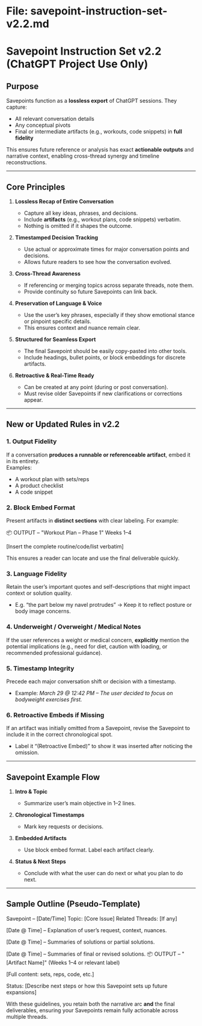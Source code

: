 # File: savepoint-instruction-set-v2.2.md

Savepoint Instruction Set v2.2 (ChatGPT Project Use Only)
=========================================================

## Purpose
Savepoints function as a **lossless export** of ChatGPT sessions. They capture:
- All relevant conversation details
- Any conceptual pivots
- Final or intermediate artifacts (e.g., workouts, code snippets) in **full fidelity**

This ensures future reference or analysis has exact **actionable outputs** and narrative context, enabling cross-thread synergy and timeline reconstructions.

---

## Core Principles

1. **Lossless Recap of Entire Conversation**  
   - Capture all key ideas, phrases, and decisions.  
   - Include **artifacts** (e.g., workout plans, code snippets) verbatim.  
   - Nothing is omitted if it shapes the outcome.

2. **Timestamped Decision Tracking**  
   - Use actual or approximate times for major conversation points and decisions.  
   - Allows future readers to see how the conversation evolved.

3. **Cross-Thread Awareness**  
   - If referencing or merging topics across separate threads, note them.  
   - Provide continuity so future Savepoints can link back.

4. **Preservation of Language & Voice**  
   - Use the user’s key phrases, especially if they show emotional stance or pinpoint specific details.  
   - This ensures context and nuance remain clear.

5. **Structured for Seamless Export**  
   - The final Savepoint should be easily copy-pasted into other tools.  
   - Include headings, bullet points, or block embeddings for discrete artifacts.

6. **Retroactive & Real-Time Ready**  
   - Can be created at any point (during or post conversation).  
   - Must revise older Savepoints if new clarifications or corrections appear.

---

## New or Updated Rules in v2.2

### 1. Output Fidelity
If a conversation **produces a runnable or referenceable artifact**, embed it in its entirety.  
Examples:  
- A workout plan with sets/reps  
- A product checklist  
- A code snippet

### 2. Block Embed Format
Present artifacts in **distinct sections** with clear labeling. For example:

📦 OUTPUT – "Workout Plan – Phase 1" Weeks 1–4

[Insert the complete routine/code/list verbatim]


This ensures a reader can locate and use the final deliverable quickly.

### 3. Language Fidelity
Retain the user’s important quotes and self-descriptions that might impact context or solution quality.  
- E.g. “the part below my navel protrudes” → Keep it to reflect posture or body image concerns.

### 4. Underweight / Overweight / Medical Notes
If the user references a weight or medical concern, **explicitly** mention the potential implications (e.g., need for diet, caution with loading, or recommended professional guidance).

### 5. Timestamp Integrity
Precede each major conversation shift or decision with a timestamp.  
- Example: *March 29 @ 12:42 PM – The user decided to focus on bodyweight exercises first.*

### 6. Retroactive Embeds if Missing
If an artifact was initially omitted from a Savepoint, revise the Savepoint to include it in the correct chronological spot.  
- Label it “(Retroactive Embed)” to show it was inserted after noticing the omission.

---

## Savepoint Example Flow

1. **Intro & Topic**  
   - Summarize user’s main objective in 1–2 lines.

2. **Chronological Timestamps**  
   - Mark key requests or decisions.

3. **Embedded Artifacts**  
   - Use block embed format. Label each artifact clearly.

4. **Status & Next Steps**  
   - Conclude with what the user can do next or what you plan to do next.

---

## Sample Outline (Pseudo-Template)

Savepoint – [Date/Time] Topic: [Core Issue] Related Threads: [If any]

[Date @ Time] – Explanation of user’s request, context, nuances.

[Date @ Time] – Summaries of solutions or partial solutions.

[Date @ Time] – Summaries of final or revised solutions.
📦 OUTPUT – "[Artifact Name]" (Weeks 1–4 or relevant label)

[Full content: sets, reps, code, etc.]

Status: [Describe next steps or how this Savepoint sets up future expansions]


With these guidelines, you retain both the narrative arc **and** the final deliverables, ensuring your Savepoints remain fully actionable across multiple threads.
